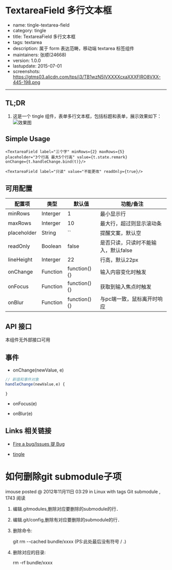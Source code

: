 # TextareaField 多行文本框

- name: tingle-textarea-field
- category: tingle
- title: TextareaField 多行文本框
- tags: textarea
- description: 属于 form 表达范畴，移动端 textarea 标签组件
- maintainers: 张顺(24668)
- version: 1.0.0
- lastupdate: 2015-07-01
- screenshots: https://gtms03.alicdn.com/tps/i3/TB1wzN5IVXXXXcxaXXXFIRO8VXX-445-198.png

---

## TL;DR

1. 这是一个 tingle 组件，表单多行文本框，包括标题和表单，展示效果如下：  
![效果图](https://gtms03.alicdn.com/tps/i3/TB1wzN5IVXXXXcxaXXXFIRO8VXX-445-198.png)

## Simple Usage

```
<TextareaField label="三个字" minRows={2} maxRows={5} 
placeholder="3个行高 最大5个行高" value={t.state.remark}
onChange={t.handleChange.bind(t)}/>
                    
<TextareaField label="只读" value="不能更改" readOnly={true}/>
```

## 可用配置

| 配置项 | 类型 | 默认值 | 功能/备注 |
|---|----|---|----|
|minRows|Interger|1|最小显示行|
|maxRows|Interger|10|最大行，超过则显示滚动条|
|placeholder|String|``|提醒文案，默认空|
|readOnly|Boolean|false|是否只读，只读时不能输入，默认false|
|lineHeight|Interger|22|行高，默认22px|
|onChange|Function| function() {} | 输入内容变化时触发 |
|onFocus|Function| function() {} | 获取到输入焦点时触发 |
|onBlur|Function| function() {} | 与pc端一致，鼠标离开时响应 |

## API 接口

本组件无外部接口可用

## 事件

- onChange(newValue, e) 

````javascript
// 新值和事件对象
handleChange(newValue,e) {
    
}

````

- onFocus(e) 

- onBlur(e) 



## Links 相关链接

- [Fire a bug/Issues 提 Bug](https://github.com/tinglejs/tingle-textarea-field/issues)

- [tingle](https://github.com/tinglejs)



# 如何删除git submodule子项
imouse posted @ 2012年11月11日 03:29 in Linux with tags Git submodule , 1743 阅读
1. 编辑.gitmodules,删除对应要删除的submodule的行．

2. 编辑.git/config,删除有对应要删除的submodule的行．

3. 删除命令:

    git rm --cached bundle/xxxx  (PS:此处最后没有符号 / .)

4. 删除对应的目录:

    rm -rf bundle/xxxx
